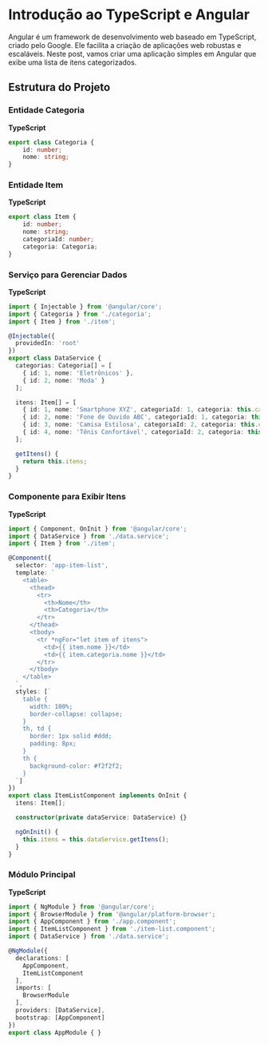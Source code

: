 
# Introdução ao TypeScript e Angular

Angular é um framework de desenvolvimento web baseado em TypeScript, criado pelo Google. Ele facilita a criação de aplicações web robustas e escaláveis. Neste post, vamos criar uma aplicação simples em Angular que exibe uma lista de itens categorizados.

## Estrutura do Projeto

### Entidade Categoria

**TypeScript**

```typescript
export class Categoria {
    id: number;
    nome: string;
}
```

### Entidade Item

**TypeScript**

```typescript
export class Item {
    id: number;
    nome: string;
    categoriaId: number;
    categoria: Categoria;
}
```

### Serviço para Gerenciar Dados

**TypeScript**

```typescript
import { Injectable } from '@angular/core';
import { Categoria } from './categoria';
import { Item } from './item';

@Injectable({
  providedIn: 'root'
})
export class DataService {
  categorias: Categoria[] = [
    { id: 1, nome: 'Eletrônicos' },
    { id: 2, nome: 'Moda' }
  ];

  itens: Item[] = [
    { id: 1, nome: 'Smartphone XYZ', categoriaId: 1, categoria: this.categorias[0] },
    { id: 2, nome: 'Fone de Ouvido ABC', categoriaId: 1, categoria: this.categorias[0] },
    { id: 3, nome: 'Camisa Estilosa', categoriaId: 2, categoria: this.categorias[1] },
    { id: 4, nome: 'Tênis Confortável', categoriaId: 2, categoria: this.categorias[1] }
  ];

  getItens() {
    return this.itens;
  }
}
```

### Componente para Exibir Itens

**TypeScript**

```typescript
import { Component, OnInit } from '@angular/core';
import { DataService } from './data.service';
import { Item } from './item';

@Component({
  selector: 'app-item-list',
  template: `
    <table>
      <thead>
        <tr>
          <th>Nome</th>
          <th>Categoria</th>
        </tr>
      </thead>
      <tbody>
        <tr *ngFor="let item of itens">
          <td>{{ item.nome }}</td>
          <td>{{ item.categoria.nome }}</td>
        </tr>
      </tbody>
    </table>
  `,
  styles: [`
    table {
      width: 100%;
      border-collapse: collapse;
    }
    th, td {
      border: 1px solid #ddd;
      padding: 8px;
    }
    th {
      background-color: #f2f2f2;
    }
  `]
})
export class ItemListComponent implements OnInit {
  itens: Item[];

  constructor(private dataService: DataService) {}

  ngOnInit() {
    this.itens = this.dataService.getItens();
  }
}
```

### Módulo Principal

**TypeScript**

```typescript
import { NgModule } from '@angular/core';
import { BrowserModule } from '@angular/platform-browser';
import { AppComponent } from './app.component';
import { ItemListComponent } from './item-list.component';
import { DataService } from './data.service';

@NgModule({
  declarations: [
    AppComponent,
    ItemListComponent
  ],
  imports: [
    BrowserModule
  ],
  providers: [DataService],
  bootstrap: [AppComponent]
})
export class AppModule { }
```
